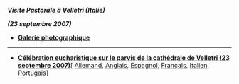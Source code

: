 ***Visite Pastorale à Velletri (Italie)***

***(23 septembre 2007)***

- **[Galerie photographique](http://www.vatican.va/news_services/liturgy/photogallery/2007/23092007/index.html)**


* * *

- **[Célébration eucharistique sur le parvis de la cathédrale de Velletri (23 septembre 2007)](/content/benedict-xvi/fr/homilies/2007/documents/hf_ben-xvi_hom_20070923_velletri.html)**\[ [Allemand](/content/benedict-xvi/de/homilies/2007/documents/hf_ben-xvi_hom_20070923_velletri.html), [Anglais](/content/benedict-xvi/en/homilies/2007/documents/hf_ben-xvi_hom_20070923_velletri.html), [Espagnol](/content/benedict-xvi/es/homilies/2007/documents/hf_ben-xvi_hom_20070923_velletri.html), [Français](/content/benedict-xvi/fr/homilies/2007/documents/hf_ben-xvi_hom_20070923_velletri.html), [Italien](/content/benedict-xvi/it/homilies/2007/documents/hf_ben-xvi_hom_20070923_velletri.html), [Portugais](/content/benedict-xvi/pt/homilies/2007/documents/hf_ben-xvi_hom_20070923_velletri.html)\]